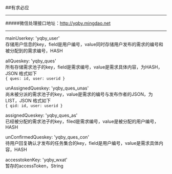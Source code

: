 ##有求必应
***  
#####微信处理接口地址：http://yqby.mingdao.net  
***

mainUserkey: 'yqby_user'  
存储用户信息的key，field是用户编号，value同时存储用户发布的需求的编号和被分配到的需求编号，HASH

allQueskey: 'yqby_ques'  
所有存储需求池子的key，field是需求编号，value是需求具体内容，为HASH，JSON 格式如下  
`{
	ques: id,
	user: userid
}`

unAssignedQueskey: 'yqby_ques_unas'  
尚未被分派的需求池子的key，value是需求的编号与发布作者的JSON，为LIST，JSON 格式如下  
`{
	qid: id,
	user: userid
}`

assignedQueskey: 'yqby_ques_as'  
已经被分配的需求池子的key，filed是需求编号，value是被分配的用户编号，HASH

unConfirmedQueskey: 'yqby_ques_con'  
待用户回复确认才发布的任务集合的key，field是用户编号，value是需求具体内容，HASH
			
accesstokenKey: 'yqby_wxat'  
暂存的accessToken，String